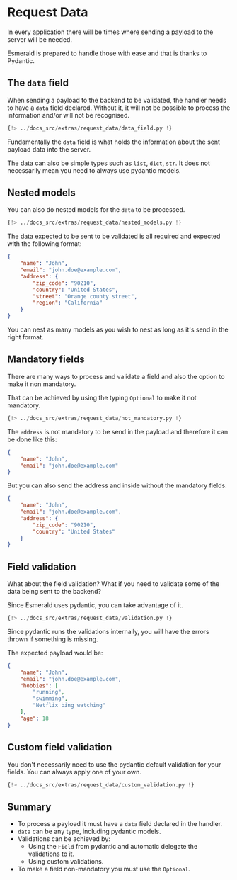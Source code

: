 # Request Data

In every application there will be times where sending a payload to the server will be needed.

Esmerald is prepared to handle those with ease and that is thanks to Pydantic.

## The `data` field

When sending a payload to the backend to be validated, the handler needs to have a `data` field declared. Without it,
it will not be possible to process the information and/or will not be recognised.

```python hl_lines="11"
{!> ../docs_src/extras/request_data/data_field.py !}
```

Fundamentally the `data` field is what holds the information about the sent payload data into the server.

The data can also be simple types such as `list`, `dict`, `str`. It does not necessarily mean you need to always use
pydantic models.

## Nested models

You can also do nested models for the `data` to be processed.

```python hl_lines="5 15 19"
{!> ../docs_src/extras/request_data/nested_models.py !}
```

The data expected to be sent to be validated is all required and expected with the following format:

```json
{
    "name": "John",
    "email": "john.doe@example.com",
    "address": {
        "zip_code": "90210",
        "country": "United States",
        "street": "Orange county street",
        "region": "California"
    }
}
```

You can nest as many models as you wish to nest as long as it's send in the right format.

## Mandatory fields

There are many ways to process and validate a field and also the option to make it non mandatory.

That can be achieved by using the typing `Optional` to make it not mandatory.

```python hl_lines="10-11 17"
{!> ../docs_src/extras/request_data/not_mandatory.py !}
```

The `address` is not mandatory to be send in the payload and therefore it can be done like this:

```json
{
    "name": "John",
    "email": "john.doe@example.com"
}
```

But you can also send the address and inside without the mandatory fields:

```json
{
    "name": "John",
    "email": "john.doe@example.com",
    "address": {
        "zip_code": "90210",
        "country": "United States"
    }
}
```

## Field validation

What about the field validation? What if you need to validate some of the data being sent to the backend?

Since Esmerald uses pydantic, you can take advantage of it.

```python hl_lines="8 10-11"
{!> ../docs_src/extras/request_data/validation.py !}
```

Since pydantic runs the validations internally, you will have the errors thrown if something is missing.

The expected payload would be:

```json
{
    "name": "John",
    "email": "john.doe@example.com",
    "hobbies": [
        "running",
        "swimming",
        "Netflix bing watching"
    ],
    "age": 18
}
```

## Custom field validation

You don't necessarily need to use the pydantic default validation for your fields. You can always apply one of your
own.

```python
{!> ../docs_src/extras/request_data/custom_validation.py !}
```

## Summary

* To process a payload it must have a `data` field declared in the handler.
* `data` can be any type, including pydantic models.
* Validations can be achieved by:
    * Using the `Field` from pydantic and automatic delegate the validations to it.
    * Using custom validations.
* To make a field non-mandatory you must use the `Optional`.
